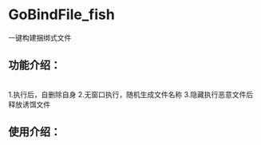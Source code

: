 # GoBindFile_fish
一键构建捆绑式文件

## 功能介绍：

<br>
1.执行后，自删除自身
2.无窗口执行，随机生成文件名称
3.隐藏执行恶意文件后释放诱饵文件

## 使用介绍：
